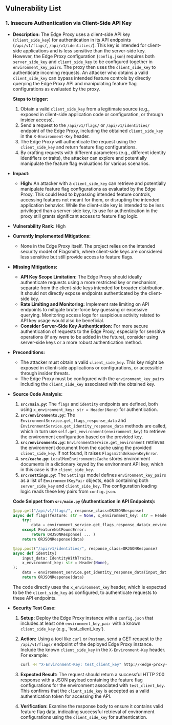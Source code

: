 ## Vulnerability List

### 1. Insecure Authentication via Client-Side API Key

*   **Description:**
    The Edge Proxy uses a client-side API key (`client_side_key`) for authentication in its API endpoints (`/api/v1/flags/`, `/api/v1/identities/`). This key is intended for client-side applications and is less sensitive than the server-side key. However, the Edge Proxy configuration (`config.json`) requires both `server_side_key` and `client_side_key` to be configured together in `environment_key_pairs`. The proxy then uses the `client_side_key` to authenticate incoming requests.  An attacker who obtains a valid `client_side_key` can bypass intended feature controls by directly querying the Edge Proxy API and manipulating feature flag configurations as evaluated by the proxy.

    **Steps to trigger:**
    1.  Obtain a valid `client_side_key` from a legitimate source (e.g., exposed in client-side application code or configuration, or through insider access).
    2.  Send a request to the `/api/v1/flags/` or `/api/v1/identities/` endpoint of the Edge Proxy, including the obtained `client_side_key` in the `X-Environment-Key` header.
    3.  The Edge Proxy will authenticate the request using the `client_side_key` and return feature flag configurations.
    4.  By crafting requests with different parameters (e.g., different identity identifiers or traits), the attacker can explore and potentially manipulate the feature flag evaluations for various scenarios.

*   **Impact:**
    *   **High:** An attacker with a `client_side_key` can retrieve and potentially manipulate feature flag configurations as evaluated by the Edge Proxy. This could lead to bypassing intended feature controls, accessing features not meant for them, or disrupting the intended application behavior. While the client-side key is intended to be less privileged than a server-side key, its use for authentication in the proxy still grants significant access to feature flag logic.

*   **Vulnerability Rank:** High

*   **Currently Implemented Mitigations:**
    *   None in the Edge Proxy itself. The project relies on the intended security model of Flagsmith, where client-side keys are considered less sensitive but still provide access to feature flags.

*   **Missing Mitigations:**
    *   **API Key Scope Limitation:** The Edge Proxy should ideally authenticate requests using a more restricted key or mechanism, separate from the client-side keys intended for broader distribution. It should not directly expose endpoints authenticated by the client-side key.
    *   **Rate Limiting and Monitoring:** Implement rate limiting on API endpoints to mitigate brute-force key guessing or excessive querying. Monitoring access logs for suspicious activity related to API key usage would also be beneficial.
    *   **Consider Server-Side Key Authentication:**  For more secure authentication of requests to the Edge Proxy, especially for sensitive operations (if any were to be added in the future), consider using server-side keys or a more robust authentication method.

*   **Preconditions:**
    *   The attacker must obtain a valid `client_side_key`. This key might be exposed in client-side applications or configurations, or accessible through insider threats.
    *   The Edge Proxy must be configured with the `environment_key_pairs` including the `client_side_key` associated with the obtained key.

*   **Source Code Analysis:**
    1.  **`src/main.py`:** The `flags` and `identity` endpoints are defined, both using `x_environment_key: str = Header(None)` for authentication.
    2.  **`src/environments.py`:** The `EnvironmentService.get_flags_response_data` and `EnvironmentService.get_identity_response_data` methods are called, which in turn use `self.get_environment(environment_key)` to retrieve the environment configuration based on the provided key.
    3.  **`src/environments.py`:** `EnvironmentService.get_environment` retrieves the environment document from the cache using the provided `client_side_key`. If not found, it raises `FlagsmithUnknownKeyError`.
    4.  **`src/cache.py`:** `LocalMemEnvironmentsCache` stores environment documents in a dictionary keyed by the environment API key, which in this case is the `client_side_key`.
    5.  **`src/settings.py`:** The `Settings` model defines `environment_key_pairs` as a list of `EnvironmentKeyPair` objects, each containing both `server_side_key` and `client_side_key`. The configuration loading logic reads these key pairs from `config.json`.

    **Code Snippet from `src/main.py` (Authentication in API Endpoints):**
    ```python
    @app.get("/api/v1/flags/", response_class=ORJSONResponse)
    async def flags(feature: str = None, x_environment_key: str = Header(None)):
        try:
            data = environment_service.get_flags_response_data(x_environment_key, feature)
        except FeatureNotFoundError:
            return ORJSONResponse( ... )
        return ORJSONResponse(data)

    @app.post("/api/v1/identities/", response_class=ORJSONResponse)
    async def identity(
        input_data: IdentityWithTraits,
        x_environment_key: str = Header(None),
    ):
        data = environment_service.get_identity_response_data(input_data, x_environment_key)
        return ORJSONResponse(data)
    ```
    The code directly uses the `x_environment_key` header, which is expected to be the `client_side_key` as configured, to authenticate requests to these API endpoints.

*   **Security Test Case:**
    1.  **Setup:** Deploy the Edge Proxy instance with a `config.json` that includes at least one `environment_key_pair` with a known `client_side_key` (e.g., 'test_client_key').
    2.  **Action:** Using a tool like `curl` or `Postman`, send a GET request to the `/api/v1/flags/` endpoint of the deployed Edge Proxy instance. Include the known `client_side_key` in the `X-Environment-Key` header. For example:

        ```bash
        curl -H "X-Environment-Key: test_client_key" http://<edge-proxy-host>:<port>/api/v1/flags/
        ```
    3.  **Expected Result:** The request should return a successful HTTP 200 response with a JSON payload containing the feature flag configurations for the environment associated with `test_client_key`. This confirms that the `client_side_key` is accepted as a valid authentication token for accessing the API.
    4.  **Verification:** Examine the response body to ensure it contains valid feature flag data, indicating successful retrieval of environment configurations using the `client_side_key` for authentication.